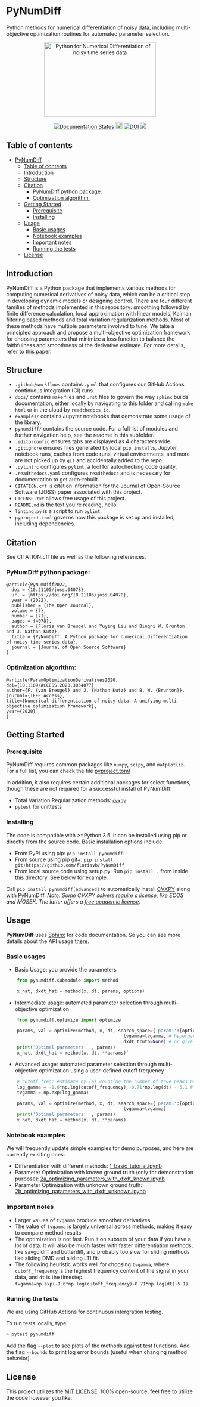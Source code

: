# PyNumDiff

Python methods for numerical differentiation of noisy data, including multi-objective optimization routines for automated parameter selection.

<p align="center">
  <a href="https://pynumdiff.readthedocs.io/master/">
    <img alt="Python for Numerical Differentiation of noisy time series data" src="https://raw.githubusercontent.com/florisvb/PyNumDiff/master/logo.png" width="300" height="200" />
  </a>
</p>

<p align="center">
    <a href='https://pynumdiff.readthedocs.io/master/'>
        <img src='https://app.readthedocs.org/projects/pynumdiff/badge/?version=master' alt='Documentation Status' /></a>
    <a href="https://badge.fury.io/py/pynumdiff">
        <img src="https://badge.fury.io/py/pynumdiff.svg" alt="PyPI version" height="18"></a>
    <a href="https://zenodo.org/badge/latestdoi/159711175">
        <img src="https://zenodo.org/badge/159711175.svg" alt="DOI"></a>
    <a href="https://joss.theoj.org/papers/102257ee4b0142bf49bc18d7c810e9d5">
        <img src="https://joss.theoj.org/papers/102257ee4b0142bf49bc18d7c810e9d5/status.svg"></a>
</p>

## Table of contents
- [PyNumDiff](#pynumdiff)
  - [Table of contents](#table-of-contents)
  - [Introduction](#introduction)
  - [Structure](#structure)
  - [Citation](#citation)
      - [PyNumDiff python package:](#pynumdiff-python-package)
      - [Optimization algorithm:](#optimization-algorithm)
  - [Getting Started](#getting-started)
    - [Prerequisite](#prerequisite)
    - [Installing](#installing)
  - [Usage](#usage)
    - [Basic usages](#basic-usages)
    - [Notebook examples](#notebook-examples)
    - [Important notes](#important-notes)
    - [Running the tests](#running-the-tests)
  - [License](#license)

## Introduction

PyNumDiff is a Python package that implements various methods for computing numerical derivatives of noisy data, which 
can be a critical step in developing dynamic models or designing control. There are four different families of methods 
implemented in this repository: smoothing followed by finite difference calculation, local approximation with linear 
models, Kalman filtering based methods and total variation regularization methods. Most of these methods have multiple
parameters involved to tune. We take a principled approach and propose a multi-objective optimization framework for 
choosing parameters that minimize a loss function to balance the faithfulness and smoothness of the derivative estimate.
For more details, refer to [this paper](https://doi.org/10.1109/ACCESS.2020.3034077).

## Structure

- `.github/workflows` contains `.yaml` that configures our GitHub Actions continuous integration (CI) runs.
- `docs/` contains `make` files and `.rst` files to govern the way `sphinx` builds documentation, either locally by navigating to this folder and calling `make html` or in the cloud by `readthedocs.io`.
- `examples/` contains Jupyter notebooks that demonstrate some usage of the library.
- `pynumdiff/` contains the source code. For a full list of modules and further navigation help, see the readme in this subfolder.
- `.editorconfig` ensures tabs are displayed as 4 characters wide.
- `.gitignore` ensures files generated by local `pip install`s, Jupyter notebook runs, caches from code runs, virtual environments, and more are not picked up by `git` and accidentally added to the repo.
- `.pylintrc` configures `pylint`, a tool for autochecking code quality.
- `.readthedocs.yaml` configures `readthedocs` and is necessary for documentation to get auto-rebuilt.
- `CITATION.cff` is citation information for the Journal of Open-Source Software (JOSS) paper associated with this project.
- `LICENSE.txt` allows free usage of this project.
- `README.md` is the text you're reading, hello.
- `linting.py` is a script to run `pylint`.
- `pyproject.toml` governs how this package is set up and installed, including dependencies.

## Citation

See CITATION.cff file as well as the following references.

### PyNumDiff python package:

    @article{PyNumDiff2022,
      doi = {10.21105/joss.04078},
      url = {https://doi.org/10.21105/joss.04078},
      year = {2022},
      publisher = {The Open Journal},
      volume = {7},
      number = {71},
      pages = {4078},
      author = {Floris van Breugel and Yuying Liu and Bingni W. Brunton and J. Nathan Kutz},
      title = {PyNumDiff: A Python package for numerical differentiation of noisy time-series data},
      journal = {Journal of Open Source Software}
    }


### Optimization algorithm:

    @article{ParamOptimizationDerivatives2020, 
    doi={10.1109/ACCESS.2020.3034077}
    author={F. {van Breugel} and J. {Nathan Kutz} and B. W. {Brunton}}, 
    journal={IEEE Access}, 
    title={Numerical differentiation of noisy data: A unifying multi-objective optimization framework}, 
    year={2020}
    }

## Getting Started

### Prerequisite

PyNumDiff requires common packages like `numpy`, `scipy`, and `matplotlib`. For a full list, you can check the file [pyproject.toml](pyproject.toml)

In addition, it also requires certain additional packages for select functions, though these are not required for a successful install of PyNumDiff:
- Total Variation Regularization methods: [`cvxpy`](http://www.cvxpy.org/install/index.html)
- `pytest` for unittests

### Installing

The code is compatible with >=Python 3.5. It can be installed using pip or directly from the source code. Basic installation options include:

* From PyPI using pip: `pip install pynumdiff`.
* From source using pip git+: `pip install git+https://github.com/florisvb/PyNumDiff`
* From local source code using setup.py: Run `pip install .` from inside this directory. See below for example.

Call `pip install pynumdiff[advanced]` to automatically install [CVXPY](https://www.cvxpy.org) along with PyNumDiff. <em>Note: Some CVXPY solvers require a license, like ECOS and MOSEK. The latter offers a [free academic license](https://www.mosek.com/products/academic-licenses/).</em>

## Usage

**PyNumDiff** uses [Sphinx](http://www.sphinx-doc.org/en/stable/) for code documentation.
So you can see more details about the API usage [there](https://pynumdiff.readthedocs.io/en/latest/).

### Basic usages

* Basic Usage: you provide the parameters
```python
    from pynumdiff.submodule import method

    x_hat, dxdt_hat = method(x, dt, params, options)     
```
* Intermediate usage: automated parameter selection through multi-objective optimization
```python
    from pynumdiff.optimize import optimize

    params, val = optimize(method, x, dt, search_space={'param1':[options], 'param2':[options], ...},
                                            tvgamma=tvgamma, # hyperparameter, defaults to None if dxdt_truth given
                                            dxdt_truth=None) # or give ground truth data, in which case tvgamma unused
    print('Optimal parameters: ', params)
    x_hat, dxdt_hat = method(x, dt, **params)`
```
* Advanced usage: automated parameter selection through multi-objective optimization using a user-defined cutoff frequency
```python
    # cutoff_freq: estimate by (a) counting the number of true peaks per second in the data or (b) look at power spectra and choose cutoff
    log_gamma = -1.6*np.log(cutoff_frequency) -0.71*np.log(dt) - 5.1 # see: https://ieeexplore.ieee.org/abstract/document/9241009
    tvgamma = np.exp(log_gamma) 

    params, val = optimize(method, x, dt, search_space={'param1':[options], 'param2':[options], ...},
                                            tvgamma=tvgamma)
    print('Optimal parameters: ', params)
    x_hat, dxdt_hat = method(x, dt, **params)`
```

### Notebook examples

We will frequently update simple examples for demo purposes, and here are currently exisiting ones:
* Differentiation with different methods: [1_basic_tutorial.ipynb](examples/1_basic_tutorial.ipynb)
* Parameter Optimization with known ground truth (only for demonstration purpose):  [2a_optimizing_parameters_with_dxdt_known.ipynb](examples/2a_optimizing_parameters_with_dxdt_known.ipynb)
* Parameter Optimization with unknown ground truth:  [2b_optimizing_parameters_with_dxdt_unknown.ipynb](./examples/2b_optimizing_parameters_with_dxdt_unknown.ipynb)

### Important notes

* Larger values of `tvgamma` produce smoother derivatives
* The value of `tvgamma` is largely universal across methods, making it easy to compare method results
* The optimization is not fast. Run it on subsets of your data if you have a lot of data. It will also be much faster with faster differentiation methods, like savgoldiff and butterdiff, and probably too slow for sliding methods like sliding DMD and sliding LTI fit. 
* The following heuristic works well for choosing `tvgamma`, where `cutoff_frequency` is the highest frequency content of the signal in your data, and `dt` is the timestep: `tvgamma=np.exp(-1.6*np.log(cutoff_frequency)-0.71*np.log(dt)-5.1)`

### Running the tests

We are using GitHub Actions for continuous intergration testing.

To run tests locally, type:
```bash
> pytest pynumdiff
```

Add the flag `--plot` to see plots of the methods against test functions. Add the flag `--bounds` to print log error bounds (useful when changing method behavior).

## License

This project utilizes the [MIT LICENSE](LICENSE.txt).
100% open-source, feel free to utilize the code however you like. 
